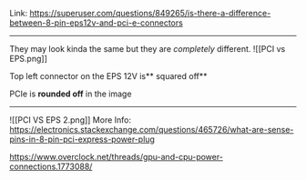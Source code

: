 Link: https://superuser.com/questions/849265/is-there-a-difference-between-8-pin-eps12v-and-pci-e-connectors

---
They may look kinda the same but they are _completely_ different.
![[PCI vs EPS.png]]

Top left connector on the EPS 12V is** squared off**

PCIe is **rounded off** in the image

---
![[PCI VS EPS 2.png]]
More Info: 
https://electronics.stackexchange.com/questions/465726/what-are-sense-pins-in-8-pin-pci-express-power-plug

https://www.overclock.net/threads/gpu-and-cpu-power-connections.1773088/